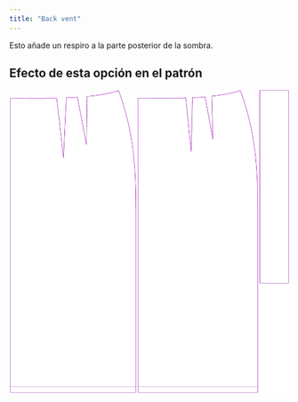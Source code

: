 ```yaml
---
title: "Back vent"
---
```


Esto añade un respiro a la parte posterior de la sombra.

## Efecto de esta opción en el patrón

![Esta imagen muestra el efecto de esta opción superponiendo varias variantes que tienen un valor diferente para esta opción](penelope_backvent_sample.svg "Effect of this option on the pattern")
